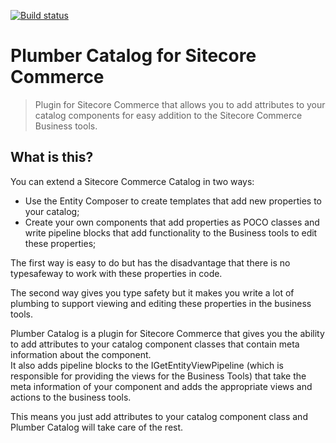 [![Build status](https://ci.appveyor.com/api/projects/status/s5nq8u1fo4klxt0x?svg=true)](https://ci.appveyor.com/project/ewerkman/plumber-catalog)

# Plumber Catalog for Sitecore Commerce

> Plugin for Sitecore Commerce that allows you to add attributes to your catalog components for easy addition to the Sitecore Commerce Business tools.

## What is this?

You can extend a Sitecore Commerce Catalog in two ways:

* Use the Entity Composer to create templates that add new properties to your catalog;
* Create your own components that add properties as POCO classes and write pipeline blocks that add functionality to the Business tools to edit these properties;

The first way is easy to do but has the disadvantage that there is no typesafeway to work with these properties in code. 

The second way gives you type safety but it makes you write a lot of plumbing to support viewing and editing these properties in the business tools.

Plumber Catalog is a plugin for Sitecore Commerce that gives you the ability to add attributes to your catalog component classes that contain meta information about the component.  
It also adds pipeline blocks to the IGetEntityViewPipeline (which is responsible for providing the views for the Business Tools) that take the meta information of your component and adds the appropriate views and actions to the business tools. 

This means you just add attributes to your catalog component class and Plumber Catalog will take care of the rest.